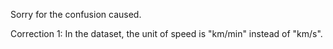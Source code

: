 Sorry for the confusion caused.

Correction 1: In the dataset, the unit of speed is "km/min" instead of "km/s". 
